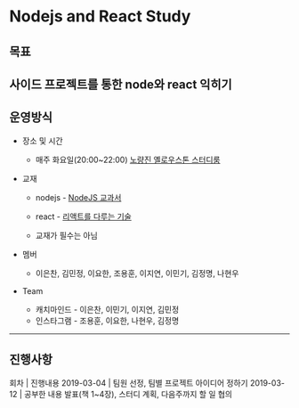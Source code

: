 # Nodejs and React Study

## 목표
사이드 프로젝트를 통한 node와 react 익히기
---

## 운영방식
* 장소 및 시간
  * 매주 화요일(20:00~22:00) [노량진 옐로우스톤 스터디룸](https://map.naver.com/local/siteview.nhn?code=37049740&_ts=1552442780313)

* 교재
  * nodejs - [NodeJS 교과서](https://book.naver.com/bookdb/book_detail.nhn?bid=13799585)

  * react - [리액트를 다루는 기술](https://book.naver.com/bookdb/book_detail.nhn?bid=13799583)

  * 교재가 필수는 아님

* 멤버
  * 이은찬, 김민정, 이요한, 조용훈, 이지연, 이민기, 김정명, 나현우

* Team
  * 캐치마인드 - 이은찬, 이민기, 이지연, 김민정 
  * 인스타그램 - 조용훈, 이요한, 나현우, 김정명
---

## 진행사항
회차        | 진행내용
2019-03-04 | 팀원 선정, 팀별 프로젝트 아이디어 정하기
2019-03-12 | 공부한 내용 발표(책 1~4장), 스터디 계획, 다음주까지 할 일 협의


